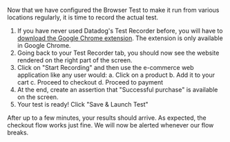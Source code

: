 Now that we have configured the Browser Test to make it run from various locations regularly, it is time to record the actual test.

1. If you have never used Datadog's Test Recorder before, you will have to [download the Google Chrome extension](https://chrome.google.com/webstore/detail/datadog-test-recorder/kkbncfpddhdmkfmalecgnphegacgejoa). The extension is only available in Google Chrome.
2. Going back to your Test Recorder tab, you should now see the website rendered on the right part of the screen.
3. Click on "Start Recording" and then use the e-commerce web application like any user would:
   a. Click on a product
   b. Add it to your cart
   c. Proceed to checkout
   d. Proceed to payment
4. At the end, create an assertion that "Successful purchase" is available on the screen.
5. Your test is ready! Click "Save & Launch Test"

After up to a few minutes, your results should arrive. As expected, the checkout flow works just fine. We will now be alerted whenever our flow breaks.